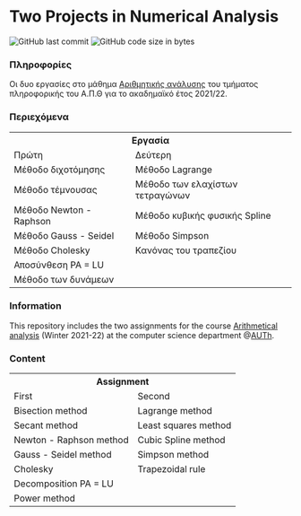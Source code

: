 # Two Projects in Numerical Analysis

<img alt="GitHub last commit" src="https://img.shields.io/github/last-commit/akorkos/Projects-in-Numerical-Analysis"> <img alt="GitHub code size in bytes" src="https://img.shields.io/github/languages/code-size/akorkos/Projects-in-Numerical-Analysis">

### Πληροφορίες 
Οι δυο εργασίες στο μάθημα [Αριθμητικής ανάλυσης](https://elearning.auth.gr/enrol/index.php?id=7942) του τμήματος πληροφορικής του Α.Π.Θ για το ακαδημαϊκό έτος 2021/22. <br />

### Περιεχόμενα 

<table style="width:100%">
  <tr>
    <th colspan="2">Εργασία</th>
  </tr>
  <tr>
    <td>Πρώτη</td>
    <td>Δεύτερη</td>
   </tr>
  <tr>
    <td>Μέθοδο διχοτόμησης</td>
    <td>Μέθοδο Lagrange </td>
  </tr>
  <tr>
    <td>Μέθοδο τέμνουσας</td>
    <td>Μέθοδο των ελαχίστων τετραγώνων</td>
  </tr>
  <tr>
    <td>Μέθοδο Newton - Raphson</td>
    <td>Μέθοδο κυβικής φυσικής Spline</td>
  </tr>
  <tr>
    <td>Μέθοδο Gauss - Seidel</td>
    <td>Μέθοδο Simpson</td>
  </tr>
  <tr>
    <td>Μέθοδο Cholesky</td>
    <td>Κανόνας του τραπεζίου</td>
  </tr>
  <tr>
    <td>Αποσύνθεση PA = LU</td>
    <td rowspan="2"></td>
  </tr>
  <tr>
    <td>Μέθοδο των δυνάμεων</td>
  </tr>
</table>

### Information 
This repository includes the two assignments for the course [Arithmetical analysis](https://elearning.auth.gr/enrol/index.php?id=7942) (Winter 2021-22) at the computer science department @[AUTh](https://www.auth.gr/en/).

### Content 

<table style="width:100%">
  <tr>
    <th colspan="2">Assignment</th>
  </tr>
  <tr>
    <td>First</td>
    <td>Second</td>
   </tr>
  <tr>
    <td>Bisection method</td>
    <td>Lagrange method</td>
  </tr>
  <tr>
    <td>Secant method</td>
    <td>Least squares method</td>
  </tr>
  <tr>
    <td>Newton - Raphson method</td>
    <td>Cubic Spline method</td>
  </tr>
  <tr>
    <td>Gauss - Seidel method</td>
    <td>Simpson method</td>
  </tr>
  <tr>
    <td>Cholesky</td>
    <td>Trapezoidal rule</td>
  </tr>
  <tr>
    <td>Decomposition PA = LU</td>
    <td rowspan="2"></td>
  </tr>
  <tr>
    <td>Power method</td>
  </tr>
</table>
